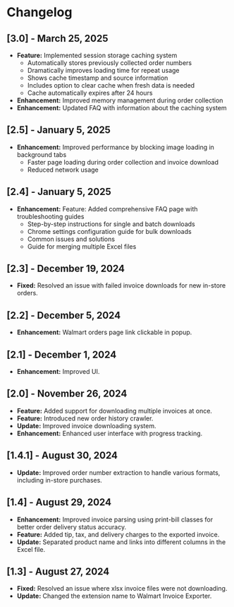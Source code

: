 # Changelog

## [3.0] - March 25, 2025

- **Feature:** Implemented session storage caching system
  - Automatically stores previously collected order numbers
  - Dramatically improves loading time for repeat usage
  - Shows cache timestamp and source information
  - Includes option to clear cache when fresh data is needed
  - Cache automatically expires after 24 hours
- **Enhancement:** Improved memory management during order collection
- **Enhancement:** Updated FAQ with information about the caching system

## [2.5] - January 5, 2025

- **Enhancement:** Improved performance by blocking image loading in background tabs
    - Faster page loading during order collection and invoice download
    - Reduced network usage

## [2.4] - January 5, 2025

- **Enhancement:** Feature: Added comprehensive FAQ page with troubleshooting guides
    - Step-by-step instructions for single and batch downloads
    - Chrome settings configuration guide for bulk downloads
    - Common issues and solutions
    - Guide for merging multiple Excel files

## [2.3] - December 19, 2024

- **Fixed:** Resolved an issue with failed invoice downloads for new in-store orders.

## [2.2] - December 5, 2024

- **Enhancement:** Walmart orders page link clickable in popup.

## [2.1] - December 1, 2024

- **Enhancement:** Improved UI.

## [2.0] - November 26, 2024

- **Feature:** Added support for downloading multiple invoices at once.
- **Feature:** Introduced new order history crawler.
- **Update:** Improved invoice downloading system.
- **Enhancement:** Enhanced user interface with progress tracking.

## [1.4.1] - August 30, 2024

- **Update:** Improved order number extraction to handle various formats, including in-store purchases.

## [1.4] - August 29, 2024

- **Enhancement:** Improved invoice parsing using print-bill classes for better order delivery status accuracy.
- **Feature:** Added tip, tax, and delivery charges to the exported invoice.
- **Update:** Separated product name and links into different columns in the Excel file.

## [1.3] - August 27, 2024

- **Fixed:** Resolved an issue where xlsx invoice files were not downloading.
- **Update:** Changed the extension name to Walmart Invoice Exporter.
